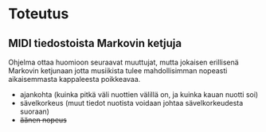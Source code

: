 # Toteutus

## MIDI tiedostoista Markovin ketjuja
Ohjelma ottaa huomioon seuraavat muuttujat, mutta jokaisen erillisenä Markovin ketjunaan jotta musiikista tulee mahdollisimman nopeasti aikaisemmasta kappaleesta poikkeavaa.

- ajankohta (kuinka pitkä väli nuottien välillä on, ja kuinka kauan nuotti soi)
- sävelkorkeus (muut tiedot nuotista voidaan johtaa sävelkorkeudesta suoraan)
- ~~äänen nopeus~~

